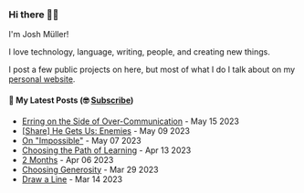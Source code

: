 ### Hi there 👋🏻

I'm Josh Müller!

I love technology, language, writing, people, and creating new things.

I post a few public projects on here, but most of what I do I talk about on my [personal website](https://joshmuller.ca).




#### 📝 My Latest Posts (🤓 [Subscribe](https://joshmuller.ca/subscribe))

<!-- BLOG-POST-LIST:START -->
- [Erring on the Side of Over-Communication](https://joshmuller.ca/writings/2023/err-on-the-side-of-overcommunication/) - May 15 2023
- [[Share] He Gets Us: Enemies](https://joshmuller.ca/writings/2023/he-gets-us-enemies/) - May 09 2023
- [On &quot;Impossible&quot;](https://joshmuller.ca/writings/2023/on-impossible/) - May 07 2023
- [Choosing the Path of Learning](https://joshmuller.ca/writings/2023/choosing-the-path-of-learning/) - Apr 13 2023
- [2 Months](https://joshmuller.ca/writings/2023/2-months/) - Apr 06 2023
- [Choosing Generosity](https://joshmuller.ca/writings/2023/choosing-generosity/) - Mar 29 2023
- [Draw a Line](https://joshmuller.ca/writings/2023/draw-a-line/) - Mar 14 2023
<!-- BLOG-POST-LIST:END -->



<!--
**theJoshMuller/theJoshMuller** is a ✨ _special_ ✨ repository because its `README.md` (this file) appears on your GitHub profile.

Here are some ideas to get you started:

- 🔭 I’m currently working on ...
- 🌱 I’m currently learning ...
- 👯 I’m looking to collaborate on ...
- 🤔 I’m looking for help with ...
- 💬 Ask me about ...
- 📫 How to reach me: ...
- 😄 Pronouns: ...
- ⚡ Fun fact: ...
-->
